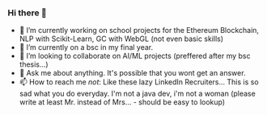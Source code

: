 ### Hi there 👋


- 🔭 I’m currently working on school projects for the Ethereum Blockchain, NLP with Scikit-Learn, GC with WebGL (not even basic skills)
- 🌱 I’m currently on a bsc in my final year. 
- 👯 I’m looking to collaborate on AI/ML projects (preffered after my bsc thesis...)
- 💬 Ask me about anything. It's possible that you wont get an answer.
- 📫 How to reach me *not*: Like these lazy LinkedIn Recruiters... This is so sad what you do everyday. I'm not a java dev, i'm not a woman (please write at least Mr. instead of Mrs... - should be easy to lookup) 
